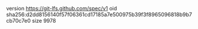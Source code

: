 version https://git-lfs.github.com/spec/v1
oid sha256:d2dd8156140f57f06361cd17185a7e500975b39f3f8965096818b9b7cb70c7e0
size 9978
